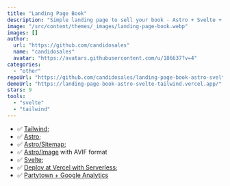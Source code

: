 ```yaml
---
title: "Landing Page Book"
description: "Simple landing page to sell your book - Astro + Svelte + Tailwind"
image: "/src/content/themes/_images/landing-page-book.webp"
images: []
author:
  url: "https://github.com/candidosales"
  name: "candidosales"
  avatar: "https://avatars.githubusercontent.com/u/186637?v=4"
categories:
  - "other"
repoUrl: "https://github.com/candidosales/landing-page-book-astro-svelte-tailwind"
demoUrl: "https://landing-page-book-astro-svelte-tailwind.vercel.app/"
stars: 9
tools:
  - "svelte"
  - "tailwind"
---
```


<ul>
  <li>
    ✅ <a
      href="https://tailwindcss.com/"
      rel="noopener noreferrer"
      target="_blank"
      style="color: var(--color-accent-fg); background-color: transparent;"
      >Tailwind</a
    >;
  </li>
  <li>
    ✅ <a
      href="https://astro.build/"
      rel="noopener noreferrer"
      target="_blank"
      style="color: var(--color-accent-fg); background-color: transparent;"
      >Astro</a
    >;
  </li>
  <li>
    ✅ <a
      href="https://docs.astro.build/en/guides/integrations-guide/sitemap/"
      rel="noopener noreferrer"
      target="_blank"
      style="color: var(--color-accent-fg); background-color: transparent;"
      >Astro/Sitemap</a
    >;
  </li>
  <li>
    ✅ <a
      href="https://docs.astro.build/en/guides/integrations-guide/image/"
      rel="noopener noreferrer"
      target="_blank"
      style="color: var(--color-accent-fg); background-color: transparent;"
      >Astro/Image</a
    > with AVIF format
  </li>
  <li>
    ✅ <a
      href="https://svelte.dev/"
      rel="noopener noreferrer"
      target="_blank"
      style="color: var(--color-accent-fg); background-color: transparent;"
      >Svelte</a
    >;
  </li>
  <li>
    ✅ <a
      href="https://docs.astro.build/en/guides/integrations-guide/vercel/"
      rel="noopener noreferrer"
      target="_blank"
      style="color: var(--color-accent-fg); background-color: transparent;"
      >Deploy at Vercel with Serverless</a
    >;
  </li>
  <li>
    ✅ <a
      href="https://partytown.builder.io/google-tag-manager"
      rel="noopener noreferrer"
      target="_blank"
      style="color: var(--color-accent-fg); background-color: transparent;"
      >Partytown + Google Analytics</a
    >
  </li>
</ul>

